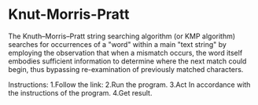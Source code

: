 # Knut-Morris-Pratt
The Knuth–Morris–Pratt string searching algorithm (or KMP algorithm) searches for occurrences of a "word" within a main "text string" by employing the observation that when a mismatch occurs, the word itself embodies sufficient information to determine where the next match could begin, thus bypassing re-examination of previously matched characters.

Instructions:
1.Follow the link:
2.Run the program.
3.Act In accordance with the instructions of the program.
4.Get result.
